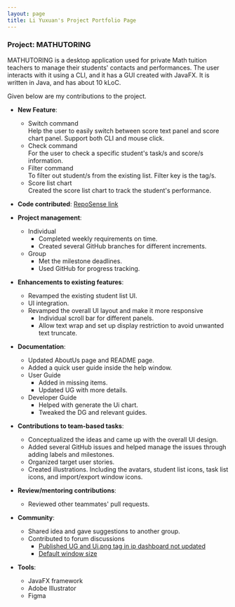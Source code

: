 ```yaml
---
layout: page
title: Li Yuxuan's Project Portfolio Page
---
```


### Project: MATHUTORING

MATHUTORING is a desktop application used for private Math tuition teachers to manage their students' contacts and performances. The user interacts with it using a CLI, and it has a GUI created with JavaFX. It is written in Java, and has about 10 kLoC.

Given below are my contributions to the project.

* **New Feature**:
    * Switch command<br>
  Help the user to easily switch between score text panel and score chart panel. Support both CLI and mouse click.
    * Check command<br>
  For the user to check a specific student's task/s and score/s information.
    * Filter command<br>
  To filter out student/s from the existing list. Filter key is the tag/s.
    * Score list chart<br>
  Created the score list chart to track the student's performance. 

* **Code contributed**: [RepoSense link](https://nus-cs2103-ay2223s2.github.io/tp-dashboard/?search=carrieli1015&breakdown=true&sort=groupTitle%20dsc&sortWithin=title&since=2023-02-17&timeframe=commit&mergegroup=&groupSelect=groupByRepos&checkedFileTypes=docs~functional-code~test-code~other)

* **Project management**:
    * Individual
      * Completed weekly requirements on time. 
      * Created several GitHub branches for different increments.
    * Group
      * Met the milestone deadlines. 
      * Used GitHub for progress tracking. 

* **Enhancements to existing features**:
    * Revamped the existing student list UI.
    * UI integration.
    * Revamped the overall UI layout and make it more responsive
      * Individual scroll bar for different panels.
      * Allow text wrap and set up display restriction to avoid unwanted text truncate.

* **Documentation**:
    * Updated AboutUs page and README page.
    * Added a quick user guide inside the help window.
    * User Guide
      * Added in missing items.
      * Updated UG with more details.
    * Developer Guide
      * Helped with generate the Ui chart.
      * Tweaked the DG and relevant guides.

* **Contributions to team-based tasks**:
    * Conceptualized the ideas and came up with the overall UI design.
    * Added several GitHub issues and helped manage the issues through adding labels and milestones.
    * Organized target user stories. 
    * Created illustrations. Including the avatars, student list icons, task list icons, and import/export window icons.

* **Review/mentoring contributions**:
  * Reviewed other teammates' pull requests.

* **Community**:
    * Shared idea and gave suggestions to another group.
    * Contributed to forum discussions
      * [Published UG and Ui.png tag in ip dashboard not updated](https://github.com/nus-cs2103-AY2223S2/forum/issues/206)
      * [Default window size](https://github.com/nus-cs2103-AY2223S2/forum/issues/290)

* **Tools**:
    * JavaFX framework
    * Adobe Illustrator
    * Figma
